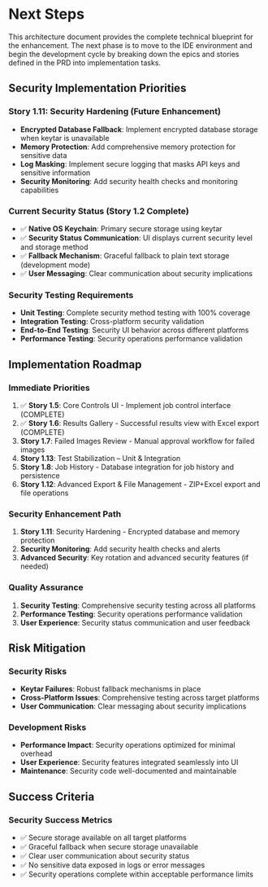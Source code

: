 # Next Steps

This architecture document provides the complete technical blueprint for the enhancement. The next phase is to move to the IDE environment and begin the development cycle by breaking down the epics and stories defined in the PRD into implementation tasks.

## Security Implementation Priorities

### **Story 1.11: Security Hardening (Future Enhancement)**
- **Encrypted Database Fallback**: Implement encrypted database storage when keytar is unavailable
- **Memory Protection**: Add comprehensive memory protection for sensitive data
- **Log Masking**: Implement secure logging that masks API keys and sensitive information
- **Security Monitoring**: Add security health checks and monitoring capabilities

### **Current Security Status (Story 1.2 Complete)**
- ✅ **Native OS Keychain**: Primary secure storage using keytar
- ✅ **Security Status Communication**: UI displays current security level and storage method
- ✅ **Fallback Mechanism**: Graceful fallback to plain text storage (development mode)
- ✅ **User Messaging**: Clear communication about security implications

### **Security Testing Requirements**
- **Unit Testing**: Complete security method testing with 100% coverage
- **Integration Testing**: Cross-platform security validation
- **End-to-End Testing**: Security UI behavior across different platforms
- **Performance Testing**: Security operations performance validation

## Implementation Roadmap

### **Immediate Priorities**
1. ✅ **Story 1.5**: Core Controls UI - Implement job control interface (COMPLETE)
2. ✅ **Story 1.6**: Results Gallery - Successful results view with Excel export (COMPLETE)
3. **Story 1.7**: Failed Images Review - Manual approval workflow for failed images
4. **Story 1.13**: Test Stabilization – Unit & Integration
5. **Story 1.8**: Job History - Database integration for job history and persistence
6. **Story 1.12**: Advanced Export & File Management - ZIP+Excel export and file operations

### **Security Enhancement Path**
1. **Story 1.11**: Security Hardening - Encrypted database and memory protection
2. **Security Monitoring**: Add security health checks and alerts
3. **Advanced Security**: Key rotation and advanced security features (if needed)

### **Quality Assurance**
1. **Security Testing**: Comprehensive security testing across all platforms
2. **Performance Testing**: Security operations performance validation
3. **User Experience**: Security status communication and user feedback

## Risk Mitigation

### **Security Risks**
- **Keytar Failures**: Robust fallback mechanisms in place
- **Cross-Platform Issues**: Comprehensive testing across target platforms
- **User Communication**: Clear messaging about security implications

### **Development Risks**
- **Performance Impact**: Security operations optimized for minimal overhead
- **User Experience**: Security features integrated seamlessly into UI
- **Maintenance**: Security code well-documented and maintainable

## Success Criteria

### **Security Success Metrics**
- ✅ Secure storage available on all target platforms
- ✅ Graceful fallback when secure storage unavailable
- ✅ Clear user communication about security status
- ✅ No sensitive data exposed in logs or error messages
- ✅ Security operations complete within acceptable performance limits 